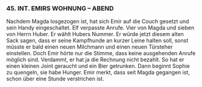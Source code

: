 ### 45. INT. EMIRS WOHNUNG – ABEND

Nachdem Magda losgezogen ist, hat sich Emir auf die Couch gesetzt und sein Handy eingeschaltet. Elf verpasste Anrufe. Vier von Magda und sieben von Herrn Huber. Er wählt Hubers Nummer. Er würde jetzt diesem alten Sack sagen, dass er seine Kampfhunde an kurzer Leine halten soll, sonst müsste er bald einen neuen Milchmann und einen neuen Türsteher einstellen. Doch Emir hörte nur die Stimme, dass keine ausgehenden Anrufe möglich sind. Verdammt, er hat ja die Rechnung nicht bezahlt. So hat er einen kleinen Joint geraucht und ein Bier getrunken. Dann beginnt Sophie zu quengeln, sie habe Hunger. Emir merkt, dass seit Magda gegangen ist, schon über eine Stunde verstrichen ist.
